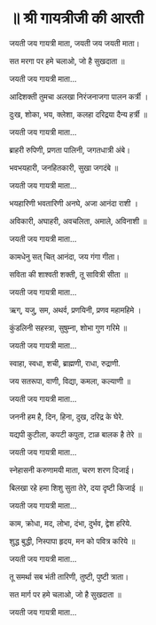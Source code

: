 # ॥ श्री गायत्रीजी की आरती

जयती जय गायत्री माता, जयती जय जयती माता।

सत मरगा पर हमे चलाओ, जो है सुखदाता ॥

जयती जय गायत्री माता...

आदिशक्ती तुमचा अलखा निरंजनाजगा पालन कर्त्री ।

दुःख, शोका, भय, क्लेशा, कलहा दरिद्रया दैन्य हर्त्री ॥

जयती जय गायत्री माता...

ब्राहरी रुपिणी, प्रणता पालिनी, जगतधात्री अंबे।

भवभयहारी, जनहितकारी, सुखा जगदंबे ॥

जयती जय गायत्री माता...

भयहारिणी भवतारिणी अनघे, अजा आनंदा राशी ।

अविकारी, अघाहरी, अवचलिता, अमाले, अविनाशी ॥

जयती जय गायत्री माता...

कामधेनु सत् चित् आनंदा, जय गंगा गीता।

सविता की शाश्वती शक्ती, तू सावित्री सीता ॥

जयती जय गायत्री माता...

ऋग्, यजु, सम, अथर्व, प्रणयिनी, प्रणव महामहिमे ।

कुंडलिनी सहस्त्रा, सुषुम्ना, शोभा गुण गरिमे ॥

जयती जय गायत्री माता...

स्वाहा, स्वधा, शची, ब्राह्मणी, राधा, रुद्राणी.

जय सतरूपा, वाणी, विद्या, कमला, कल्याणी ॥

जयती जय गायत्री माता...

जननी हम है, दिन, हिना, दुख, दरिद्र के घेरे.

यद्यपी कुटीला, कपटी कपुता, टाळ बालक है तेरे ॥

जयती जय गायत्री माता...

स्नेहासनी करुणामयी माता, चरण शरण दिजाई।

बिलखा रहे हमा शिशु सुता तेरे, दया दृष्टी किजाई ॥

जयती जय गायत्री माता...

काम, क्रोधा, मद, लोभा, दंभा, दुर्भव, द्वेश हरिये.

शुद्ध बुद्धी, निस्पापा हृदय, मन को पवित्र करिये ॥

जयती जय गायत्री माता...

तू समर्था सब भंती तारिणी, तुष्टी, पुष्टी त्राता।

सत मार्ग पर हमे चलाओ, जो है सुखदाता ॥

जयती जय गायत्री माता...